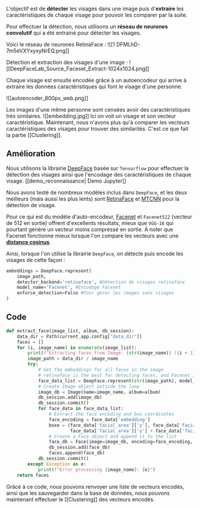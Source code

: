 L'objectif est de **détecter** les visages dans une image puis d'**extraire** les caractéristiques de chaque visage pour pouvoir les comparer par la suite. 

Pour effectuer la détection, nous utilisons un **réseau de neurones convolutif** qui a été entrainé pour détecter les visages.

Voici le réseau de neurones RetinaFace :
![[1 DFMLhD-7m5eVXYxyxyNrEQ.png]]

Détection et extraction des visages d'une image :
![[DeepFaceLab_Source_Faceset_Extract-1024x1024.png]]

Chaque visage est ensuite encodée grâce à un autoencodeur qui arrive à extraire les données caractéristiques qui font le visage d'une personne. 

![[autoencoder_800px_web.png]]

Les images d'une même personne sont censées avoir des caractéristiques très similaires.
![[embedding.jpg]]
Ici on voit un visage et son vecteur caractéristique.
Maintenant, nous n'avons plus qu'à comparer les vecteurs caractéristiques des visages pour trouver des similarités. C'est ce que fait la partie [[Clustering]].
## Amélioration

Nous utilisons la librairie [DeepFace](https://github.com/serengil/deepface) basée sur `Tensorflow` pour effectuer la détection des visages ainsi que l'encodage des caractéristiques de chaque visage. [[demo_reconnaissance| Demo Jupyter]]

Nous avons testé de nombreux modèles inclus dans `DeepFace`, et les deux meilleurs (mais aussi les plus lents) sont [RetinaFace](https://github.com/serengil/retinaface) et [MTCNN](https://github.com/ipazc/mtcnn) pour la détection de visage. 

Pour ce qui est du modèle d'auto-encodeur, [Facenet](https://github.com/davidsandberg/facenet) et `Facenet512` (vecteur de 512 en sortie) offrent d'excellents résultats, mieux que `VGG-16` qui pourtant génère un vecteur moins compressé en sortie. 
À noter que Facenet fonctionne mieux lorsque l'on compare les vecteurs avec une [**distance cosinus**](https://youtu.be/i_MOwvhbLdI?feature=shared&t=143).

Ainsi, lorsque l'on utilise la librairie `DeepFace`, on détecte puis encode les visages de cette façon :
```Python
embeddings = DeepFace.represent(
	image_path,
	detector_backend='retinaface', #Détection de visages retinaface
	model_name='Facenet', #Encodage Facenet
	enforce_detection=False #Pour gérer les images sans visages
)
```
## Code

```Python
def extract_face(image_list, album, db_session):
    data_dir = Path(current_app.config["data_dir"])
    faces = []
    for (i, image_name) in enumerate(image_list):
        print(f"Extracting faces from Image: {str(image_name)} ({i + 1}/{len(image_list)})")
        image_path = data_dir / image_name
        try:
            # Get the embeddings for all faces in the image
            # retinaface is the best for detecting faces, and Facenet is good for encoding
            face_data_list = DeepFace.represent(str(image_path), model_name='Facenet', detector_backend='retinaface', enforce_detection=False)
            # Create Image object outside the loop
            image_db = Image(name=image_name, album=album)
            db_session.add(image_db)
            db_session.commit()
            for face_data in face_data_list:
                # Extract the face encoding and box coordinates
                face_encoding = face_data['embedding']
                boxe = (face_data['facial_area']['y'], face_data['facial_area']['x'] + face_data['facial_area']['w'],
                        face_data['facial_area']['y'] + face_data['facial_area']['h'], face_data['facial_area']['x'])
                # Create a Face object and append it to the list
                face_db = Face(image=image_db, encoding=face_encoding, boxe=boxe)
                db_session.add(face_db)
                faces.append(face_db)
            db_session.commit()
        except Exception as e:
            print(f"Error processing {image_name}: {e}")
    return faces
```

Grâce à ce code, nous pouvons renvoyer une liste de vecteurs encodés, ainsi que les sauvegarder dans la base de données, nous pouvons maintenant effectuer le [[Clustering]] des vecteurs encodés.